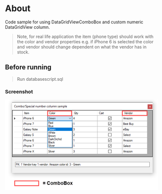 ﻿# About

Code sample for using DataGridViewComboBox and custom numeric DataGridView column.

> Note, for real life application the item (phone type) should work with the color and vendor properties e.g. if iPhone 6 is selected the color and vendor should change dependent on what the vendor has in stock.

## Before running

> Run databasescript.sql

### Screenshot

![screenshot](../assets/DataGridViewComboBox1.png)
